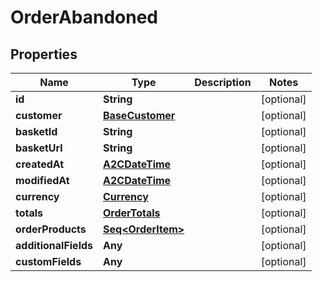 

# OrderAbandoned


## Properties

Name | Type | Description | Notes
------------ | ------------- | ------------- | -------------
**id** | **String** |  |  [optional]
**customer** | [**BaseCustomer**](BaseCustomer.md) |  |  [optional]
**basketId** | **String** |  |  [optional]
**basketUrl** | **String** |  |  [optional]
**createdAt** | [**A2CDateTime**](A2CDateTime.md) |  |  [optional]
**modifiedAt** | [**A2CDateTime**](A2CDateTime.md) |  |  [optional]
**currency** | [**Currency**](Currency.md) |  |  [optional]
**totals** | [**OrderTotals**](OrderTotals.md) |  |  [optional]
**orderProducts** | [**Seq&lt;OrderItem&gt;**](OrderItem.md) |  |  [optional]
**additionalFields** | **Any** |  |  [optional]
**customFields** | **Any** |  |  [optional]



